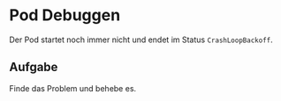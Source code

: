 # Pod Debuggen

Der Pod startet noch immer nicht und endet im Status `CrashLoopBackoff`.

## Aufgabe

Finde das Problem und behebe es.

